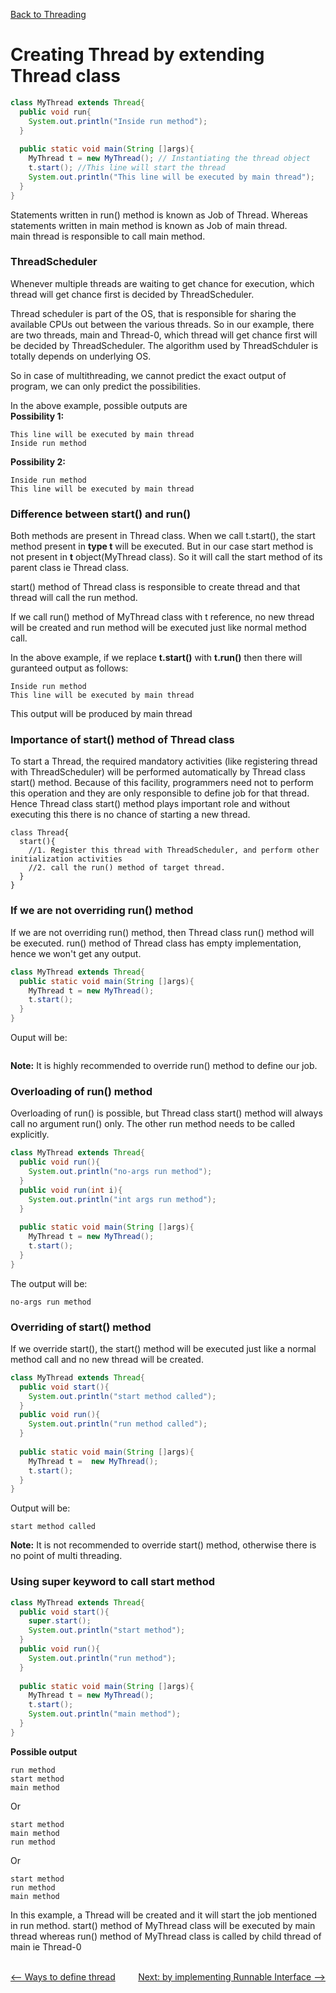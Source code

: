 [Back to Threading](../README.md)
# Creating Thread by extending Thread class
```java
class MyThread extends Thread{
  public void run{
    System.out.println("Inside run method");
  }
  
  public static void main(String []args){
    MyThread t = new MyThread(); // Instantiating the thread object
    t.start(); //This line will start the thread
    System.out.println("This line will be executed by main thread");
  }
}
```
Statements written in run() method is known as Job of Thread. Whereas statements written in main method is known as Job of main thread.<br>
main thread is responsible to call main method.

### ThreadScheduler
  Whenever multiple threads are waiting to get chance for execution, which thread will get chance first is decided by ThreadScheduler.<br>

Thread scheduler is part of the OS, that is responsible for sharing the available CPUs out between the various threads. So in our example, there are two threads, main and Thread-0, which thread will get chance first will be decided by ThreadScheduler. The algorithm used by ThreadSchduler is totally depends on underlying OS.<br>

So in case of multithreading, we cannot predict the exact output of program, we can only predict the possibilities.<br>

In the above example, possible outputs are<br>
**Possibility 1:**
```
This line will be executed by main thread
Inside run method
```
**Possibility 2:**
```
Inside run method
This line will be executed by main thread
```
### Difference between start() and run()
Both methods are present in Thread class. When we call t.start(), the start method present in **type t** will be executed. But in our case start method is not present in **t** object(MyThread class). So it will call the start method of its parent class ie Thread class.

start() method of Thread class is responsible to create thread and that thread will call the run method.

If we call run() method of MyThread class with t reference, no new thread will be created and run method will be executed just like normal method call.

In the above example, if we replace **t.start()** with **t.run()** then there will guranteed output as follows:
```
Inside run method
This line will be executed by main thread
```
This output will be produced by main thread

### Importance of start() method of Thread class
To start a Thread, the required mandatory activities (like registering thread with ThreadScheduler) will be performed automatically by Thread class start() method. Because of this facility, programmers need not to perform this operation and they are only responsible to define job for that thread. Hence Thread class start() method plays important role and without executing this there is no chance of starting a new thread.
```
class Thread{
  start(){
    //1. Register this thread with ThreadScheduler, and perform other initialization activities
    //2. call the run() method of target thread.
  }
}
```

### If we are not overriding run() method
If we are not overriding run() method, then Thread class run() method will be executed. run() method of Thread class has empty implementation, hence we won't get any output.
```java
class MyThread extends Thread{
  public static void main(String []args){
    MyThread t = new MyThread();
    t.start();
  }
}
```
Ouput will be:
```
```
**Note:** It is highly recommended to override run() method to define our job.


### Overloading of run() method
Overloading of run() is possible, but Thread class start() method will always call no argument run() only. The other run method needs to be called explicitly.
```java
class MyThread extends Thread{
  public void run(){
    System.out.println("no-args run method");
  }
  public void run(int i){
    System.out.println("int args run method");
  }
  
  public static void main(String []args){
    MyThread t = new MyThread();
    t.start();
  }
}
```
The output will be:
```
no-args run method
```

### Overriding of start() method
If we override start(), the start() method will be executed just like a normal method call and no new thread will be created.
```java
class MyThread extends Thread{
  public void start(){
    System.out.println("start method called");
  }
  public void run(){
    System.out.println("run method called");
  }
  
  public static void main(String []args){
    MyThread t =  new MyThread();
    t.start();
  }
}
```
Output will be:
```
start method called
```
**Note:** It is not recommended to override start() method, otherwise there is no point of multi threading.

### Using super keyword to call start method
```java
class MyThread extends Thread{
  public void start(){
    super.start();
    System.out.println("start method");
  }
  public void run(){
    System.out.println("run method");
  }
  
  public static void main(String []args){
    MyThread t = new MyThread();
    t.start();
    System.out.println("main method");
  }
}
```
**Possible output**
```
run method
start method
main method
```
Or
```
start method
main method
run method
```
Or
```
start method
run method
main method
```

In this example, a Thread will be created and it will start the job mentioned in run method. start() method of MyThread class will be executed by main thread whereas run() method of MyThread class is called by child thread of main ie Thread-0

<br>

<div style="float:left">
  <a href="../2_WaysToCreateThread/README.md" style=""> <-- Ways to define thread</a>
</div>


<div style="float:right">
  <a href="../2_WaysToCreateThread/ImplementingRunnableInterface.md" style="">Next: by implementing Runnable Interface --></a>
</div>

<br>